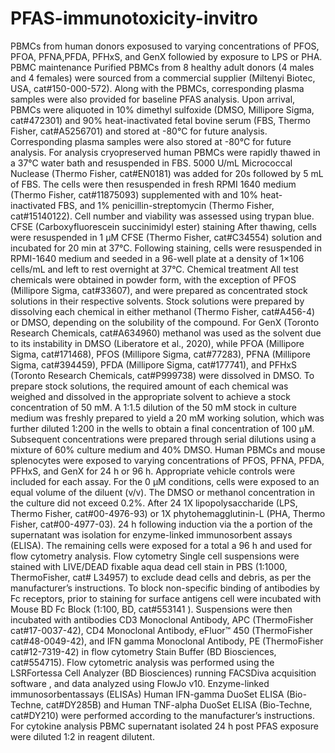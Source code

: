 # PFAS-immunotoxicity-invitro
PBMCs from human donors exposused to varying concentrations of PFOS, PFOA, PFNA,PFDA, PFHxS, and GenX followied by exposure to LPS or PHA. 
PBMC maintenance
Purified PBMCs from 8 healthy adult donors (4 males and 4 females) were sourced from a commercial supplier (Miltenyi Biotec, USA, cat#150-000-572). Along with the PBMCs, corresponding plasma samples were also provided for baseline PFAS analysis. Upon arrival, PBMCs were aliquoted in 10% dimethyl sulfoxide (DMSO, Millipore Sigma, cat#472301) and 90% heat-inactivated fetal bovine serum (FBS, Thermo Fisher, cat#A5256701) and stored at -80°C for future analysis. Corresponding plasma samples were also stored at -80°C for future analysis.
For analysis cryopreserved human PBMCs were rapidly thawed in a 37°C water bath and resuspended in FBS. 5000 U/mL Micrococcal Nuclease (Thermo Fisher, cat#EN0181) was added for 20s followed by 5 mL of FBS. The cells were then resuspended in fresh RPMI 1640 medium (Thermo Fisher, cat#11875093) supplemented with and 10% heat-inactivated FBS, and 1% penicillin-streptomycin (Thermo Fisher, cat#15140122). Cell number and viability was assessed using trypan blue. 
CFSE (Carboxyfluorescein succinimidyl ester) staining 
After thawing, cells were resuspended in 1 µM CFSE (Thermo Fisher, cat#C34554) solution and incubated for 20 min at 37°C. Following staining, cells were resuspended in RPMI-1640 medium and seeded in a 96-well plate at a density of 1×106 cells/mL and left to rest overnight at 37°C.
Chemical treatment
All test chemicals were obtained in powder form, with the exception of PFOS (Millipore Sigma, cat#33607), and were prepared as concentrated stock solutions in their respective solvents. Stock solutions were prepared by dissolving each chemical in either methanol (Thermo Fisher, cat#A456-4) or DMSO, depending on the solubility of the compound. For GenX (Toronto Research Chemicals, cat#A634960) methanol was used as the solvent due to its instability in DMSO (Liberatore et al., 2020), while PFOA (Millipore Sigma, cat#171468), PFOS (Millipore Sigma, cat#77283), PFNA (Millipore Sigma, cat#394459), PFDA (Millipore Sigma, cat#177741), and PFHxS (Toronto Research Chemicals, cat#P999738) were dissolved in DMSO. To prepare stock solutions, the required amount of each chemical was weighed and dissolved in the appropriate solvent to achieve a stock concentration of 50 mM. A 1:1.5 dilution of the 50 mM stock in culture medium was freshly prepared to yield a 20 mM working solution, which was further diluted 1:200 in the wells to obtain a final concentration of 100 μM. Subsequent concentrations were prepared through serial dilutions using a mixture of 60% culture medium and 40% DMSO.
Human PBMCs and mouse splenocytes were exposed to varying concentrations of PFOS, PFNA, PFDA, PFHxS, and GenX for 24 h or 96 h. Appropriate vehicle controls were included for each assay. For the 0 μM conditions, cells were exposed to an equal volume of the diluent (v/v). The DMSO or methanol concentration in the culture did not exceed 0.2%.
After 24 1X lipopolysaccharide (LPS, Thermo Fisher, cat#00-4976-93) or 1X phytohemagglutinin-L (PHA, Thermo Fisher, cat#00-4977-03). 24 h following induction via the a portion of the supernatant was isolation for enzyme-linked immunosorbent assays (ELISA). The remaining cells were exposed for a total a 96 h and used for flow cytometry analysis.
Flow cytometry 
	Single cell suspensions were stained with LIVE/DEAD fixable aqua dead cell stain in PBS (1:1000, ThermoFisher, cat# L34957) to exclude dead cells and debris, as per the manufacturer’s instructions. To block non-specific binding of antibodies by Fc receptors, prior to staining for surface antigens cell were incubated with Mouse BD Fc Block (1:100, BD, cat#553141 ). Suspensions were then incubated with antibodies CD3 Monoclonal Antibody, APC (ThermoFisher cat#17-0037-42), CD4 Monoclonal Antibody, eFluor™ 450 (ThermoFisher cat#48-0049-42), and IFN gamma Monoclonal Antibody, PE (ThermoFisher cat#12-7319-42) in flow cytometry Stain Buffer (BD Biosciences, cat#554715). Flow cytometric analysis was performed using the LSRFortessa Cell Analyzer (BD Biosciences) running FACSDiva acquisition software , and data analyzed using FlowJo v10.
Enzyme-linked immunosorbentassays (ELISAs)
Human IFN-gamma DuoSet ELISA (Bio-Techne, cat#DY285B) and Human TNF-alpha DuoSet ELISA (Bio-Techne, cat#DY210) were performed according to the manufacturer’s instructions. For cytokine analysis PBMC supernatant isolated 24 h post PFAS exposure were diluted 1:2 in reagent dilutent.
